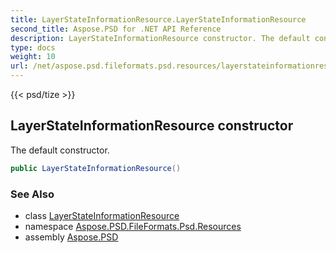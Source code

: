 ```yaml
---
title: LayerStateInformationResource.LayerStateInformationResource
second_title: Aspose.PSD for .NET API Reference
description: LayerStateInformationResource constructor. The default constructor
type: docs
weight: 10
url: /net/aspose.psd.fileformats.psd.resources/layerstateinformationresource/layerstateinformationresource/
---
```

{{< psd/tize >}}
## LayerStateInformationResource constructor

The default constructor.

```csharp
public LayerStateInformationResource()
```

### See Also

* class [LayerStateInformationResource](../)
* namespace [Aspose.PSD.FileFormats.Psd.Resources](../../layerstateinformationresource/)
* assembly [Aspose.PSD](../../../)


